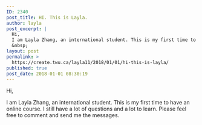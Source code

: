 ```yaml
---
ID: 2340
post_title: HI. This is Layla.
author: layla
post_excerpt: |
  Hi,
  I am Layla Zhang, an international student. This is my first time to have an online course. I still have a lot of questions and a lot to learn. Please feel free to comment and send me the messages.
  &nbsp;
layout: post
permalink: >
  https://create.twu.ca/layla11/2018/01/01/hi-this-is-layla/
published: true
post_date: 2018-01-01 08:30:19
---
```

<p>Hi,</p>
<p>I am Layla Zhang, an international student. This is my first time to have an online course. I still have a lot of questions and a lot to learn. Please feel free to comment and send me the messages.</p>
<p>&nbsp;</p>